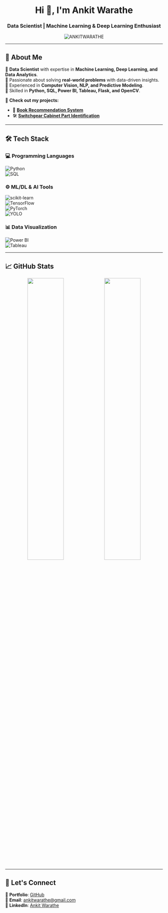 <h1 align="center">Hi 👋, I'm Ankit Warathe</h1>
<h3 align="center">Data Scientist | Machine Learning & Deep Learning Enthusiast </h3>

<p align="center">
  <img src="https://komarev.com/ghpvc/?username=ANKITWARATHE&label=Profile%20Views&color=0e75b6&style=flat" alt="ANKITWARATHE" />
</p>

---

## 🚀 About Me  
🔹 **Data Scientist** with expertise in **Machine Learning, Deep Learning, and Data Analytics**.  
🔹 Passionate about solving **real-world problems** with data-driven insights.  
🔹 Experienced in **Computer Vision, NLP, and Predictive Modeling**.  
🔹 Skilled in **Python, SQL, Power BI, Tableau, Flask, and OpenCV**.  

📌 **Check out my projects:**  
- 📖 **[Book Recommendation System](https://github.com/ANKITWARATHE/Book_Recommendation_System)**  
- 🛠️ **[Switchgear Cabinet Part Identification](https://github.com/your-repo-link)**  

---

## 🛠️ Tech Stack  
### 💻 Programming Languages  
![Python](https://img.shields.io/badge/Python-3776AB?style=for-the-badge&logo=python&logoColor=white)  
![SQL](https://img.shields.io/badge/SQL-4479A1?style=for-the-badge&logo=mysql&logoColor=white)  

### ⚙️ ML/DL & AI Tools  
![scikit-learn](https://img.shields.io/badge/ScikitLearn-F7931E?style=for-the-badge&logo=scikitlearn&logoColor=white)  
![TensorFlow](https://img.shields.io/badge/TensorFlow-FF6F00?style=for-the-badge&logo=tensorflow&logoColor=white)  
![PyTorch](https://img.shields.io/badge/PyTorch-EE4C2C?style=for-the-badge&logo=pytorch&logoColor=white)  
![YOLO](https://img.shields.io/badge/YOLO-EE4C2D?style=for-the-badge&logo=yolo&logoColor=white)  

### 📊 Data Visualization  
![Power BI](https://img.shields.io/badge/Power%20BI-F2C811?style=for-the-badge&logo=powerbi&logoColor=black)  
![Tableau](https://img.shields.io/badge/Tableau-E97627?style=for-the-badge&logo=tableau&logoColor=white)  

---

## 📈 GitHub Stats  
<p align="center">
  <img width="48%" src="https://github-readme-stats.vercel.app/api?username=ANKITWARATHE&show_icons=true&theme=tokyonight" />
  <img width="48%" src="https://github-readme-streak-stats.herokuapp.com/?user=ANKITWARATHE&theme=tokyonight" />
</p>

---

## 🤝 Let's Connect  
💼 **Portfolio**: [GitHub](https://github.com/ANKITWARATHE)  
📧 **Email**: ankitwarathe@gmail.com  
🔗 **LinkedIn**: [Ankit Warathe](https://linkedin.com/in/ankit-warathe-161345b3)  
